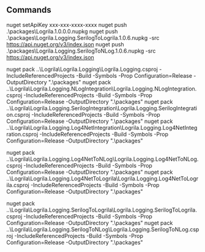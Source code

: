 Commands
------------
nuget setApiKey xxx-xxx-xxxx-xxxx
nuget push .\packages\Logrila.1.0.0.0.nupkg
nuget push .\packages\Logrila.Logging.SerilogToLogrila.1.0.6.nupkg -src https://api.nuget.org/v3/index.json
nuget push .\packages\Logrila.Logging.SerilogToNLog.1.0.6.nupkg -src https://api.nuget.org/v3/index.json

nuget pack ..\Logrila\Logrila.Logging\Logrila.Logging.csproj -IncludeReferencedProjects -Build -Symbols -Prop Configuration=Release -OutputDirectory ".\packages"
nuget pack ..\Logrila\Logrila.Logging.NLogIntegration\Logrila.Logging.NLogIntegration.csproj -IncludeReferencedProjects -Build -Symbols -Prop Configuration=Release -OutputDirectory ".\packages"
nuget pack ..\Logrila\Logrila.Logging.SerilogIntegration\Logrila.Logging.SerilogIntegration.csproj -IncludeReferencedProjects -Build -Symbols -Prop Configuration=Release -OutputDirectory ".\packages"
nuget pack ..\Logrila\Logrila.Logging.Log4NetIntegration\Logrila.Logging.Log4NetIntegration.csproj -IncludeReferencedProjects -Build -Symbols -Prop Configuration=Release -OutputDirectory ".\packages"

nuget pack ..\Logrila\Logrila.Logging.Log4NetToNLog\Logrila.Logging.Log4NetToNLog.csproj -IncludeReferencedProjects -Build -Symbols -Prop Configuration=Release -OutputDirectory ".\packages"
nuget pack ..\Logrila\Logrila.Logging.Log4NetToLogrila\Logrila.Logging.Log4NetToLogrila.csproj -IncludeReferencedProjects -Build -Symbols -Prop Configuration=Release -OutputDirectory ".\packages"

nuget pack ..\Logrila\Logrila.Logging.SerilogToLogrila\Logrila.Logging.SerilogToLogrila.csproj -IncludeReferencedProjects -Build -Symbols -Prop Configuration=Release -OutputDirectory ".\packages"
nuget pack ..\Logrila\Logrila.Logging.SerilogToNLog\Logrila.Logging.SerilogToNLog.csproj -IncludeReferencedProjects -Build -Symbols -Prop Configuration=Release -OutputDirectory ".\packages"
